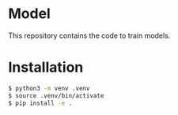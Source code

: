 # Model

This repository contains the code to train models.

# Installation

```sh
$ python3 -m venv .venv
$ source .venv/bin/activate
$ pip install -e .
```
